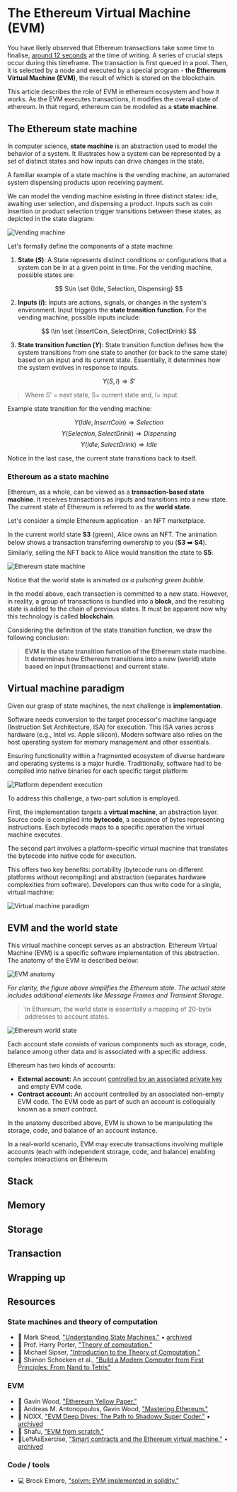 # The Ethereum Virtual Machine (EVM)

You have likely observed that Ethereum transactions take some time to finalise, [around 12 seconds](https://web.archive.org/web/20240304145956/https://etherscan.io/chart/blocktime) at the time of writing. A series of crucial steps occur during this timeframe. The transaction is first queued in a pool. Then, it is selected by a node and executed by a special program - **the Ethereum Virtual Machine (EVM)**, the result of which is stored on the blockchain.

This article describes the role of EVM in ethereum ecosystem and how it works. As the EVM executes transactions, it modifies the overall state of ethereum. In that regard, ethereum can be modeled as a **state machine**.

## The Ethereum state machine

In computer science, **state machine** is an abstraction used to model the behavior of a system. It illustrates how a system can be represented by a set of distinct states and how inputs can drive changes in the state.

A familiar example of a state machine is the vending machine, an automated system dispensing products upon receiving payment.

We can model the vending machine existing in three distinct states: idle, awaiting user selection, and dispensing a product. Inputs such as coin insertion or product selection trigger transitions between these states, as depicted in the state diagram:

![Vending machine](../../images/evm/vending-machine.gif)

Let's formally define the components of a state machine:

1. **State ($S$)**: A State represents distinct conditions or configurations that a system can be in at a given point in time.
   For the vending machine, possible states are:

$$ S\in \set {Idle, Selection, Dispensing} $$

2. **Inputs ($I$)**: Inputs are actions, signals, or changes in the system's environment. Input triggers the **state transition function**.
   For the vending machine, possible inputs include:

$$ I\in \set {InsertCoin, SelectDrink, CollectDrink} $$

3. **State transition function ($\Upsilon$)**: State transition function defines how the system transitions from one state to another (or back to the same state) based on an input and its current state. Essentially, it determines how the system evolves in response to inputs.

$$\Upsilon (S,I) \Longrightarrow S'  $$

> Where S' = next state, S= current state and, I= input.

Example state transition for the vending machine:

$$\Upsilon (Idle,InsertCoin) \Longrightarrow Selection $$
$$\Upsilon (Selection,SelectDrink) \Longrightarrow Dispensing $$
$$\Upsilon (Idle,SelectDrink) \Longrightarrow Idle $$

Notice in the last case, the current state transitions back to itself.

### Ethereum as a state machine

Ethereum, as a whole, can be viewed as a **transaction-based state machine**. It receives transactions as inputs and transitions into a new state. The current state of Ethereum is referred to as the **world state**.

Let's consider a simple Ethereum application - an NFT marketplace.

In the current world state **S3** (green), Alice owns an NFT. The animation below shows a transaction transferring ownership to you (**S3** ➡️ **S4**). Similarly, selling the NFT back to Alice would transition the state to **S5**:

![Ethereum state machine](../../images/evm/ethereum-state-machine.gif)

Notice that the world state is animated _as a pulsating green bubble_.

In the model above, each transaction is committed to a new state. However, in reality, a group of transactions is bundled into a **block**, and the resulting state is added to the chain of previous states. It must be apparent now why this technology is called **blockchain**.

Considering the definition of the state transition function, we draw the following conclusion:

> **EVM is the state transition function of the Ethereum state machine. It determines how Ethereum transitions into a new (world) state based on input (transactions) and current state.**

## Virtual machine paradigm

Given our grasp of state machines, the next challenge is **implementation**.

Software needs conversion to the target processor's machine language (Instruction Set Architecture, ISA) for execution. This ISA varies across hardware (e.g., Intel vs. Apple silicon). Modern software also relies on the host operating system for memory management and other essentials.

Ensuring functionality within a fragmented ecosystem of diverse hardware and operating systems is a major hurdle. Traditionally, software had to be compiled into native binaries for each specific target platform:

![Platform dependent execution](../../images/evm/platform-dependent-execution.jpg)

To address this challenge, a two-part solution is employed.

First, the implementation targets a **virtual machine**, an abstraction layer. Source code is compiled into **bytecode**, a sequence of bytes representing instructions. Each bytecode maps to a specific operation the virtual machine executes.

The second part involves a platform-specific virtual machine that translates the bytecode into native code for execution.

This offers two key benefits: portability (bytecode runs on different platforms without recompiling) and abstraction (separates hardware complexities from software). Developers can thus write code for a single, virtual machine:

![Virtual machine paradigm](../../images/evm/virtual-machine-paradigm.jpg)

## EVM and the world state

This virtual machine concept serves as an abstraction. Ethereum Virtual Machine (EVM) is a specific software implementation of this abstraction. The anatomy of the EVM is described below:

![EVM anatomy](../../images/evm/evm-anatomy.jpg)

_For clarity, the figure above simplifies the Ethereum state. The actual state includes additional elements like Message Frames and Transient Storage._

> In Ethereum, the world state is essentially a mapping of 20-byte addresses to account states.

![Ethereum world state](../../images/evm/ethereum-world-state.jpg)

Each account state consists of various components such as storage, code, balance among other data and is associated with a specific address.

Ethereum has two kinds of accounts:

- **External account:** An account [controlled by an associated private key](/wiki/Cryptography/ecdsa.md) and empty EVM code.
- **Contract account:** An account controlled by an associated non-empty EVM code. The EVM code as part of such an account is colloquially known as a _smart contract._

In the anatomy described above, EVM is shown to be manipulating the storage, code, and balance of an account instance.

In a real-world scenario, EVM may execute transactions involving multiple accounts (each with independent storage, code, and balance) enabling complex interactions on Ethereum.

## Stack

## Memory

## Storage

## Transaction

## Wrapping up

## Resources

### State machines and theory of computation

- 📝 Mark Shead, ["Understanding State Machines."](https://medium.com/free-code-camp/state-machines-basics-of-computer-science-d42855debc66) • [archived](https://web.archive.org/web/20210309014946/https://medium.com/free-code-camp/state-machines-basics-of-computer-science-d42855debc66)
- 🎥 Prof. Harry Porter, ["Theory of computation."](https://www.youtube.com/playlist?list=PLbtzT1TYeoMjNOGEiaRmm_vMIwUAidnQz)
- 📘 Michael Sipser, ["Introduction to the Theory of Computation."](https://books.google.com/books/about/Introduction_to_the_Theory_of_Computatio.html?id=4J1ZMAEACAAJ)
- 🎥 Shimon Schocken et al., ["Build a Modern Computer from First Principles: From Nand to Tetris"](https://www.coursera.org/learn/build-a-computer)

### EVM

- 📝 Gavin Wood, ["Ethereum Yellow Paper."](https://ethereum.github.io/yellowpaper/paper.pdf)
- 📘 Andreas M. Antonopoulos, Gavin Wood, ["Mastering Ethereum."](https://github.com/ethereumbook/ethereumbook)
- 📝 NOXX, ["EVM Deep Dives: The Path to Shadowy Super Coder."](https://noxx.substack.com/p/evm-deep-dives-the-path-to-shadowy) • [archived](https://web.archive.org/web/20240106034644/https://noxx.substack.com/p/evm-deep-dives-the-path-to-shadowy)
- 📝 Shafu, ["EVM from scratch."](https://evm-from-scratch.xyz/)
- 📝LeftAsExercise, ["Smart contracts and the Ethereum virtual machine."](https://leftasexercise.com/2021/08/08/q-smart-contracts-and-the-ethereum-virtual-machine/) • [archived](https://web.archive.org/web/20230324200211/https://leftasexercise.com/2021/08/08/q-smart-contracts-and-the-ethereum-virtual-machine/)

### Code / tools

- 💻 Brock Elmore, ["solvm: EVM implemented in solidity."](https://github.com/brockelmore/solvm)
